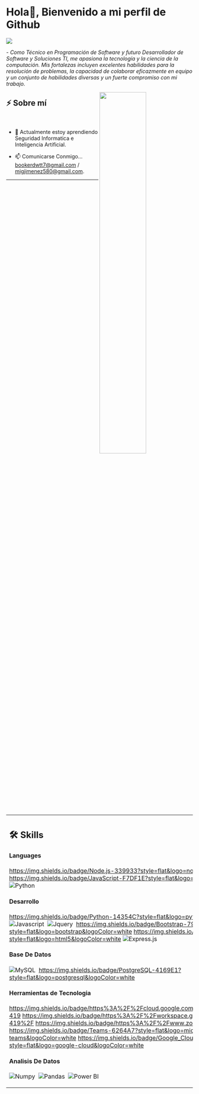 # Hola👋, Bienvenido a mi perfil de Github

<img src="https://readme-typing-svg.herokuapp.com?font=Architects+Daughter&color=22EBF7&size=25&center=false&lines=hey!+its+Kaustav;Full+stack+web+developer...;Data+Science+Enthusiast...;Tech+Blogger...;Active+Open+Source+Contributor..."/>
 
 <p>- <i>Como Técnico en Programación de Software y futuro Desarrollador de Software y Soluciones TI, me apasiona la tecnología y la ciencia de la computación. Mis fortalezas incluyen excelentes habilidades para la resolución de problemas, la capacidad de colaborar eficazmente en equipo y un conjunto de habilidades diversas y un fuerte compromiso con mi trabajo.</i></p>


<img src="https://user-images.githubusercontent.com/89788120/167628634-549d2bdd-609e-4275-85af-1e1974da64ca.gif" width="50%" align="right" />

## ⚡ Sobre mí

</br>

- 📖 Actualmente estoy aprendiendo Seguridad Informatica e Inteligencia Artificial.

- 📫 Comunicarse Conmigo... bookerdwtt7@gmail.com / migjimenez580@gmail.com.

<hr>




</br>


<table width="100%" >

 <tr>
    <td width="60%">
     
## 🛠️ Skills

#### Languages
https://img.shields.io/badge/Node.js-339933?style=flat&logo=node.js&logoColor=white
https://img.shields.io/badge/JavaScript-F7DF1E?style=flat&logo=javascript&logoColor=black
![Python](https://img.shields.io/badge/-Python-05122A?style=flat&logo=python)&nbsp;



#### Desarrollo

https://img.shields.io/badge/Python-14354C?style=flat&logo=python&logoColor=white
![Javascript](https://img.shields.io/badge/JavaScript-F7DF1E?style=flat&logo=javascript&logoColor=black)&nbsp;
![Jquery](https://img.shields.io/badge/jQuery-0769AD?style=flat&logo=jquery&logoColor=white)&nbsp;
https://img.shields.io/badge/Bootstrap-7952B3?style=flat&logo=bootstrap&logoColor=white
https://img.shields.io/badge/HTML5-E34F26?style=flat&logo=html5&logoColor=white
![Express.js](https://img.shields.io/badge/express.js-%23404d59.svg?style=flat&logo=express&logoColor=%2361DAFB) 



#### Base De Datos

![MySQL](https://img.shields.io/badge/MySQL-00000F?style=flat&logo=mysql&logoColor=white)&nbsp;
https://img.shields.io/badge/PostgreSQL-4169E1?style=flat&logo=postgresql&logoColor=white

#### Herramientas de Tecnologia
https://img.shields.io/badge/https%3A%2F%2Fcloud.google.com%2Fappsheet%3Fhl%3Des-419
https://img.shields.io/badge/https%3A%2F%2Fworkspace.google.com%2Fintl%2Fes-419%2F
https://img.shields.io/badge/https%3A%2F%2Fwww.zoho.com%2Fes-xl%2F
https://img.shields.io/badge/Teams-6264A7?style=flat&logo=microsoft-teams&logoColor=white
https://img.shields.io/badge/Google_Cloud-4285F4?style=flat&logo=google-cloud&logoColor=white

<!-- ![PyPI](https://img.shields.io/badge/pypi-3775A9?style=flat&logo=pypi&logoColor=white)&nbsp; -->


####  Analisis De Datos

![Numpy](https://img.shields.io/badge/Numpy-777BB4?style=flat&logo=numpy&logoColor=white)&nbsp;
![Pandas](https://img.shields.io/badge/Pandas-2C2D72?style=flat&logo=pandas&logoColor=white)&nbsp;<!-- ![Docker](https://img.shields.io/badge/Docker-2CA5E0?style=flat&logo=docker&logoColor=white)&nbsp; -->
![Power BI](https://img.shields.io/badge/PowerBI-F2C811?style=flat&logo=Power%20BI&logoColor=white)
     
</td>
    <td>
  
## 📄📜 Stats


<p align="center">
  <img width="100%" src="https://github-readme-stats.vercel.app/api?username=kaustav202&theme=algolia&show_icons=true&bg_color=transparent&title_color=navy&text_color=black" />
 </br>
  <img width="100%" src="https://github-readme-streak-stats.herokuapp.com/?user=kaustav202"/>
 </br>
  <img width="100%" src="https://github-readme-stats.vercel.app/api/top-langs/?username=kaustav202&exclude_repo=Portfolio,HomePal&langs_count=7&layout=compact&bg_color=transparent" />
</p>
     
  </td>
 </tr>
</table>


</br>


  <table  >


   






